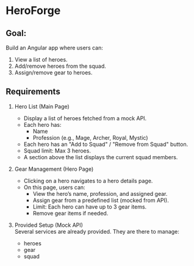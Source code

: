 # HeroForge

## Goal:
Build an Angular app where users can:
1. View a list of heroes.
2. Add/remove heroes from the squad.
3. Assign/remove gear to heroes.

## Requirements
1. Hero List (Main Page)
   - Display a list of heroes fetched from a mock API.
   - Each hero has:
     - Name
     - Profession (e.g., Mage, Archer, Royal, Mystic)
   - Each hero has an "Add to Squad" / "Remove from Squad" button.
   - Squad limit: Max 3 heroes.
   - A section above the list displays the current squad members.

2. Gear Management (Hero Page)
   - Clicking on a hero navigates to a hero details page. 
   - On this page, users can:
     - View the hero’s name, profession, and assigned gear.
     - Assign gear from a predefined list (mocked from API).
     - Limit: Each hero can have up to 3 gear items.
     - Remove gear items if needed.

3. Provided Setup (Mock API)\
Several services are already provided. They are there to manage:
   - heroes
   - gear
   - squad 

